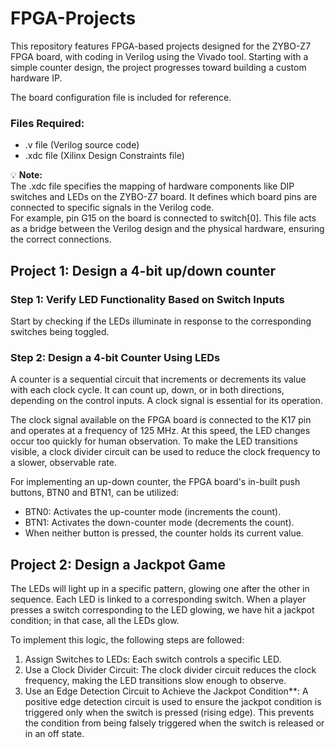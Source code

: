 # FPGA-Projects
This repository features FPGA-based projects designed for the ZYBO-Z7 FPGA board, with coding in Verilog using the Vivado tool. 
Starting with a simple counter design, the project progresses toward building a custom hardware IP.

The board configuration file is included for reference.
### Files Required:  
- .v file (Verilog source code)  
- .xdc file (Xilinx Design Constraints file)  

💡 **Note:**  
The .xdc file specifies the mapping of hardware components like DIP switches and LEDs on the ZYBO-Z7 board. It defines which board pins are connected to specific signals in the Verilog code.  
For example, pin G15 on the board is connected to switch[0]. This file acts as a bridge between the Verilog design and the physical hardware, ensuring the correct connections.

## Project 1: Design a 4-bit up/down counter

### Step 1: Verify LED Functionality Based on Switch Inputs  
Start by checking if the LEDs illuminate in response to the corresponding switches being toggled.

### Step 2: Design a 4-bit Counter Using LEDs  
A counter is a sequential circuit that increments or decrements its value with each clock cycle. It can count up, down, or in both directions, depending on the control inputs. A clock signal is essential for its operation.

The clock signal available on the FPGA board is connected to the K17 pin and operates at a frequency of 125 MHz. At this speed, the LED changes occur too quickly for human observation. To make the LED transitions visible, a clock divider circuit can be used to reduce the clock frequency to a slower, observable rate.

For implementing an up-down counter, the FPGA board's in-built push buttons, BTN0 and BTN1, can be utilized:  
- BTN0: Activates the up-counter mode (increments the count).  
- BTN1: Activates the down-counter mode (decrements the count).  
- When neither button is pressed, the counter holds its current value.

## Project 2: Design a Jackpot Game
The LEDs will light up in a specific pattern, glowing one after the other in sequence. Each LED is linked to a corresponding switch. When a player presses a switch corresponding to the LED glowing, we have hit a jackpot condition; in that case, all the LEDs glow. 

To implement this logic, the following steps are followed:  
1. Assign Switches to LEDs: Each switch controls a specific LED.  
2. Use a Clock Divider Circuit: The clock divider circuit reduces the clock frequency, making the LED transitions slow enough to observe.  
3. Use an Edge Detection Circuit to Achieve the Jackpot Condition**: A positive edge detection circuit is used to ensure the jackpot condition is triggered only when the switch is pressed (rising edge). This prevents the condition from being falsely triggered when the switch is released or in an off state.

